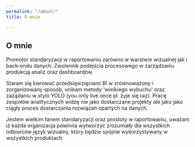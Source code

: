 ```yaml
---
permalink: "/about/"
title: O mnie

---
```

## O mnie

Promotor standaryzacji w raportowaniu zarówno w warstwie wizualnej jak i back-endu danych.  Zwolennik podejścia procesowego w zarządzaniu produkcją analiz oraz dashboardów.

Staram się kierować przedsięwzięciami BI w zrównoważony i zorganizowany sposób, unikam metody 'wielkiego wybuchu' oraz zażądaniu w stylo YOLO (you only live once pl. żyje się raz). Pracę zespołów analitycznych widzę nie jako dostarczane projekty ale jako jako ciągły proces dostarczania rozwiązań opartych na danych.

Jestem wielkim fanem standaryzacji oraz prostoty w raportowaniu, uważam iż każda organizacja powinna wytworzyć zrozumiały dla wszystkich odbiorców język wizualny, który będzie spójnie wykorzystywany w wszystkich produktach. 